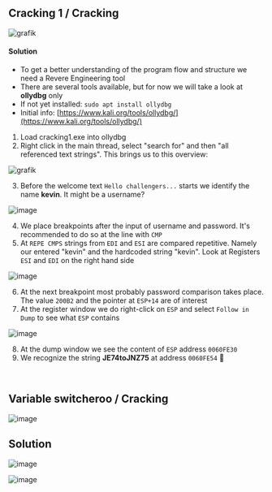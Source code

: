 ## Cracking 1 / Cracking

![grafik](https://user-images.githubusercontent.com/84674087/137898570-c9617660-c36f-4b71-8c83-16e2433e40a0.png)

#### Solution
- To get a better understanding of the program flow and structure we need a Revere Engineering tool
- There are several tools available, but for now we will take a look at **ollydbg** only
- If not yet installed: `sudo apt install ollydbg`
- Initial info: [https://www.kali.org/tools/ollydbg/](https://www.kali.org/tools/ollydbg/)

1. Load cracking1.exe into ollydbg
2. Right click in the main thread, select "search for" and then "all referenced text strings". This brings us to this overview:

![grafik](https://user-images.githubusercontent.com/84674087/138116134-0b1fcec7-1fe6-4cec-9947-358ba2a5d337.png)

3. Before the welcome text `Hello challengers...` starts we identify the name **kevin**. It might be a username?

![image](https://user-images.githubusercontent.com/84674087/159350890-1165215a-b663-4806-9b6f-ccbd8978cf77.png)

4. We place breakpoints after the input of username and password. It's recommended to do so at the line with `CMP`
5. At `REPE CMPS` strings from `EDI` and `ESI` are compared repetitive. Namely our entered "kevin" and the hardcoded string "kevin". Look at Registers `ESI` and `EDI` on the right hand side

![image](https://user-images.githubusercontent.com/84674087/159351712-de0570b1-ac48-4d70-9daf-746470aa9aed.png)

6. At the next breakpoint most probably password comparison takes place. The value `200B2` and the pointer at `ESP+14` are of interest
7. At the register window we do right-click on `ESP` and select `Follow in Dump` to see what `ESP` contains

![image](https://user-images.githubusercontent.com/84674087/159351823-0ec8d1eb-cf19-4d71-af1c-8e7fffb1a7a1.png)

8. At the dump window we see the content of `ESP` address `0060FE30` 
9. We recognize the string **JE74toJNZ75** at address `0060FE54` 🙂

<br />

##  Variable switcheroo / Cracking

![image](https://user-images.githubusercontent.com/84674087/159357453-1feff0fb-f9c5-40dd-99ba-b73a6de0b8bd.png)

## Solution

![image](https://user-images.githubusercontent.com/84674087/159357237-837d1bfd-1ae7-4a06-8cb1-192c22cf4af4.png)

![image](https://user-images.githubusercontent.com/84674087/159363773-b855f7bc-3576-4007-bc74-d28a1acb8388.png)

